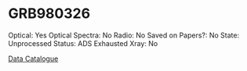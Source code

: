 # GRB980326

Optical: Yes
Optical Spectra: No
Radio: No
Saved on Papers?: No
State: Unprocessed
Status: ADS Exhausted
Xray: No

[Data Catalogue](GRB980326%2080c2e551afca444996a6d7d6fb7c2745/Data%20Catalogue%20c4b7cd19e72f4cb98be7c7a54e448700.md)